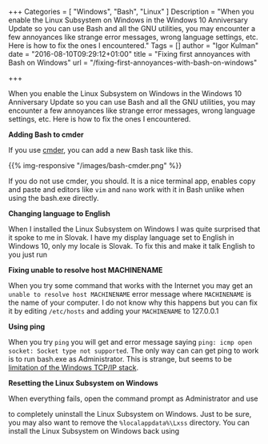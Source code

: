 +++
Categories = [ "Windows", "Bash", "Linux" ]
Description = "When you enable the Linux Subsystem on Windows in the Windows 10 Anniversary Update so you can use Bash and all the GNU utilities, you may encounter a few annoyances like strange error messages, wrong language settings, etc. Here is how to fix the ones I encountered."
Tags = []
author = "Igor Kulman"
date = "2016-08-10T09:29:12+01:00"
title = "Fixing first annoyances with Bash on Windows"
url = "/fixing-first-annoyances-with-bash-on-windows"

+++

When you enable the Linux Subsystem on Windows in the Windows 10 Anniversary Update so you can use Bash and all the GNU utilities, you may encounter a few annoyances like strange error messages, wrong language settings, etc. Here is how to fix the ones I encountered.

<!--more -->

**Adding Bash to cmder**

If you use [cmder](http://cmder.net/), you can add a new Bash task like this.

{{% img-responsive "/images/bash-cmder.png" %}}

If you do not use cmder, you should. It is a nice terminal app, enables copy and paste and editors like `vim` and `nano` work with it in Bash unlike when using the bash.exe directly.

**Changing language to English**

When I installed the Linux Subsystem on Windows I was quite surprised that it spoke to me in Slovak. I have my display language set to English in Windows 10, only my locale is Slovak. To fix this and make it talk English to you just run 

<script src="https://gist.github.com/igorkulman/8ad13c532296b721d50a1898745e40d1.js?file=english.sh"></script>

**Fixing unable to resolve host MACHINENAME**

When you try some command that works with the Internet you may get an `unable to resolve host MACHINENAME` error message where `MACHINENAME` is the name of your computer. I do not know why this happens but you can fix it by editing `/etc/hosts` and adding your `MACHINENAME` to 127.0.0.1

<script src="https://gist.github.com/igorkulman/8ad13c532296b721d50a1898745e40d1.js?file=hosts.txt"></script>

**Using ping**

When you try `ping` you will get and error message saying `ping: icmp open socket: Socket type not supported`. The only way can can get ping to work is to run bash.exe as Administrator. This is strange, but seems to be [limitation of the Windows TCP/IP stack](https://github.com/Microsoft/BashOnWindows/issues/18#issuecomment-222026969).

**Resetting the Linux Subsystem on Windows**

When everything fails, open the command prompt as Administrator and use 

<script src="https://gist.github.com/igorkulman/8ad13c532296b721d50a1898745e40d1.js?file=install.cmd"></script>

to completely uninstall the Linux Subsystem on Windows. Just to be sure, you may also want to remove the `%localappdata%\Lxss` directory. You can install the Linux Subsystem on Windows back using

<script src="https://gist.github.com/igorkulman/8ad13c532296b721d50a1898745e40d1.js?file=uninstall.cmd"></script>